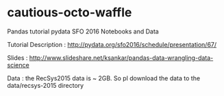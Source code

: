 # cautious-octo-waffle
Pandas tutorial pydata SFO 2016 Notebooks and Data

Tutorial Description : http://pydata.org/sfo2016/schedule/presentation/67/

Slides : http://www.slideshare.net/ksankar/pandas-data-wrangling-data-science

Data : the RecSys2015 data is ~ 2GB. So pl download the data to the data/recsys-2015 directory

